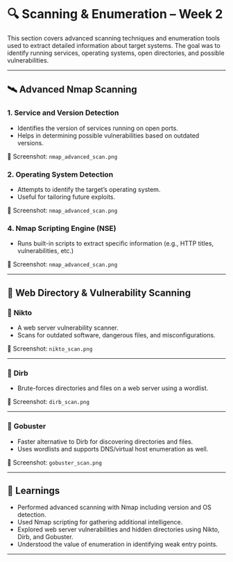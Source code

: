 # 🔍 Scanning & Enumeration – Week 2

This section covers advanced scanning techniques and enumeration tools used to extract detailed information about target systems. The goal was to identify running services, operating systems, open directories, and possible vulnerabilities.

---

## 🛰️ Advanced Nmap Scanning

### 1. **Service and Version Detection**
- Identifies the version of services running on open ports.
- Helps in determining possible vulnerabilities based on outdated versions.

📸 Screenshot: `nmap_advanced_scan.png`


### 2. **Operating System Detection**

* Attempts to identify the target’s operating system.
* Useful for tailoring future exploits.

📸 Screenshot: `nmap_advanced_scan.png`


### 4. **Nmap Scripting Engine (NSE)**

* Runs built-in scripts to extract specific information (e.g., HTTP titles, vulnerabilities, etc.)

📸 Screenshot: `nmap_advanced_scan.png`

---

## 🧭 Web Directory & Vulnerability Scanning

### 🔹 **Nikto**

* A web server vulnerability scanner.
* Scans for outdated software, dangerous files, and misconfigurations.

📸 Screenshot: `nikto_scan.png`

---

### 🔹 **Dirb**

* Brute-forces directories and files on a web server using a wordlist.

📸 Screenshot: `dirb_scan.png`

---

### 🔹 **Gobuster**

* Faster alternative to Dirb for discovering directories and files.
* Uses wordlists and supports DNS/virtual host enumeration as well.

📸 Screenshot: `gobuster_scan.png`

---

## 🧠 Learnings

* Performed advanced scanning with Nmap including version and OS detection.
* Used Nmap scripting for gathering additional intelligence.
* Explored web server vulnerabilities and hidden directories using Nikto, Dirb, and Gobuster.
* Understood the value of enumeration in identifying weak entry points.

---
